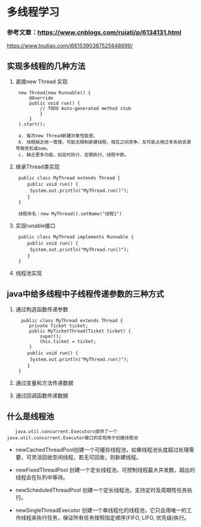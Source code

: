 # 多线程学习

### 参考文章：https://www.cnblogs.com/ruiati/p/6134131.html
https://www.toutiao.com/i6615390387525648899/


## 实现多线程的几种方法

1. 直接new Thread 实现

        new Thread(new Runnable() {
            @Override
            public void run() {
                // TODO Auto-generated method stub
                }
            }
        ).start();

        a. 每次new Thread新建对象性能差。
        b. 线程缺乏统一管理，可能无限制新建线程，相互之间竞争，及可能占用过多系统资源导致死机或oom。
        c. 缺乏更多功能，如定时执行、定期执行、线程中断。

2. 继承Thread类实现

        public class MyThread extends Thread {  
        　　public void run() {  
        　　 System.out.println("MyThread.run()");  
        　　}  
        }  

        线程命名：new MyThread().setName("线程1")

3. 实现runable接口 

        public class MyThread implements Runnable {  
        　　public void run() {  
        　　 System.out.println("MyThread.run()");  
        　　}  
        } 

4. 线程池实现


## java中给多线程中子线程传递参数的三种方式

1. 通过构造函数传递参数

         public class MyThread extends Thread {
            private Ticket ticket;	
            public MyTicketThread(Ticket ticket) {
                super();
                this.ticket = ticket;
            }  
        　　public void run() {  
        　　 System.out.println("MyThread.run()");  
        　　} 
        } 

2. 通过变量和方法传递数据

3. 通过回调函数传递数据




## 什么是线程池 

       java.util.concurrent.Executors提供了一个 java.util.concurrent.Executor接口的实现用于创建线程池

* newCachedThreadPool创建一个可缓存线程池，如果线程池长度超过处理需要，可灵活回收空闲线程，若无可回收，则新建线程。

* newFixedThreadPool 创建一个定长线程池，可控制线程最大并发数，超出的线程会在队列中等待。

* newScheduledThreadPool 创建一个定长线程池，支持定时及周期性任务执行。

* newSingleThreadExecutor 创建一个单线程化的线程池，它只会用唯一的工作线程来执行任务，保证所有任务按照指定顺序(FIFO, LIFO, 优先级)执行。